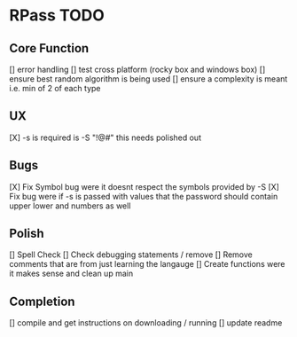 # RPass TODO

## Core Function
[] error handling
[] test cross platform (rocky box and windows box)
[] ensure best random algorithm is being used
[] ensure a complexity is meant i.e. min of 2 of each type

## UX
[X] -s is required is -S "!@#" this needs polished out

## Bugs
[X] Fix Symbol bug were it doesnt respect the symbols provided by -S
[X] Fix bug were if -s is passed with values that the password should contain upper lower and numbers as well

## Polish
[] Spell Check
[] Check debugging statements / remove
[] Remove comments that are from just learning the langauge
[] Create functions were it makes sense and clean up main

## Completion
[] compile and get instructions on downloading / running
[] update readme